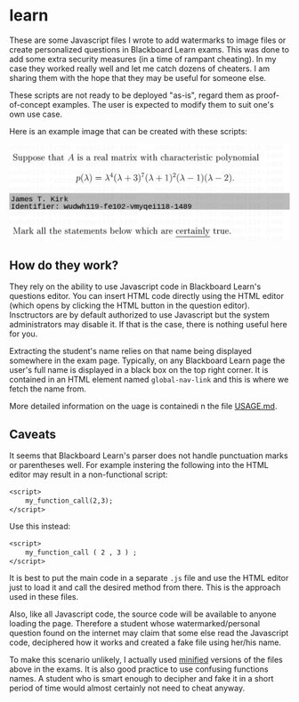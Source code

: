 # learn

These are some Javascript files I wrote to add watermarks to image files or create personalized questions in Blackboard Learn exams. This was done to add some extra security measures (in a time of rampant cheating). In my case they worked really well and let me catch dozens of cheaters. I am sharing them with the hope that they may be useful for someone else.

These scripts are not ready to be deployed "as-is", regard them as proof-of-concept examples. The user is expected to modify them to suit one's own use case.

Here is an example image that can be created with these scripts:

![Image](img/sample.png)

## How do they work?

They rely on the ability to use Javascript code in Blackboard Learn's questions editor. You can insert HTML code directly using the HTML editor (which opens by clicking the HTML button in the question editor). Insctructors are by default authorized to use Javascript but the system administrators may disable it. If that is the case, there is nothing useful here for you.

Extracting the student's name relies on that name being displayed somewhere in the exam page. Typically, on any Blackboard Learn page the user's full name is displayed in a black box on the top right corner. It is contained in an HTML element named `global-nav-link` and this is where we fetch the name from.

More detailed information on the uage is containedi n the file [USAGE.md](USAGE.md).

## Caveats

It seems that Blackboard Learn's parser does not handle punctuation marks or parentheses well. For example instering the following into the HTML editor may result in a non-functional script:

    <script>
        my_function_call(2,3);
    </script>

Use this instead:

    <script>
        my_function_call ( 2 , 3 ) ;
    </script>

It is best to put the main code in a separate `.js` file and use the HTML editor just to load it and call the desired method from there. This is the approach used in these files.

Also, like all Javascript code, the source code will be available to anyone loading the page. Therefore a student whose watermarked/personal question found on the internet may claim that some else read the Javascript code, deciphered how it works and created a fake file using her/his name.

To make this scenario unlikely, I actually used [minified](https://javascript-minifier.com/) versions of the files above in the exams. It is also good practice to use confusing functions names. A student who is smart enough to decipher and fake it in a short period of time would almost certainly not need to cheat anyway.
